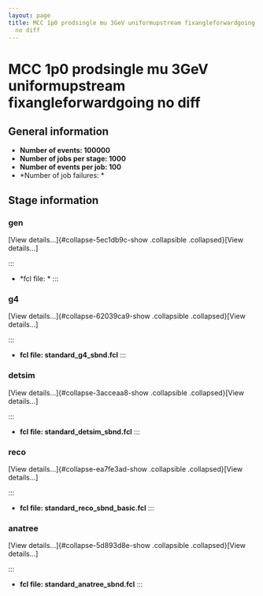 ```yaml
---
layout: page
title: MCC 1p0 prodsingle mu 3GeV uniformupstream fixangleforwardgoing
  no diff
---
```




MCC 1p0 prodsingle mu 3GeV uniformupstream fixangleforwardgoing no diff
==================================================================================================================================================================



General information 
----------------------------------------------------------

-   **Number of events: 100000**
-   **Number of jobs per stage: 1000**
-   **Number of events per job: 100**
-   \*Number of job failures: \*



Stage information 
------------------------------------------------------



### gen 

[View details\...]{#collapse-5ec1db9c-show .collapsible
.collapsed}[View details\...]

::: 
-   \*fcl file: \*
:::



### g4 

[View details\...]{#collapse-62039ca9-show .collapsible
.collapsed}[View details\...]

::: 
-   **fcl file: standard\_g4\_sbnd.fcl**
:::



### detsim 

[View details\...]{#collapse-3acceaa8-show .collapsible
.collapsed}[View details\...]

::: 
-   **fcl file: standard\_detsim\_sbnd.fcl**
:::



### reco 

[View details\...]{#collapse-ea7fe3ad-show .collapsible
.collapsed}[View details\...]

::: 
-   **fcl file: standard\_reco\_sbnd\_basic.fcl**
:::



### anatree 

[View details\...]{#collapse-5d893d8e-show .collapsible
.collapsed}[View details\...]

::: 
-   **fcl file: standard\_anatree\_sbnd.fcl**
:::
